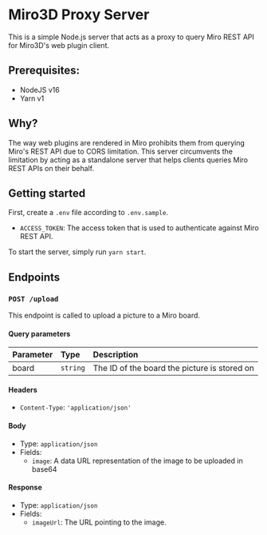 # Miro3D Proxy Server

This is a simple Node.js server that acts as a proxy to query Miro REST API for Miro3D's web plugin client.

## Prerequisites:

- NodeJS v16
- Yarn v1

## Why?

The way web plugins are rendered in Miro prohibits them from querying Miro's REST API due to
CORS limitation. This server circumvents the limitation by acting as a standalone server
that helps clients queries Miro REST APIs on their behalf.

## Getting started

First, create a `.env` file according to `.env.sample`.
- `ACCESS_TOKEN`: The access token that is used to authenticate against Miro REST API.

To start the server, simply run `yarn start`.

## Endpoints

### `POST /upload`

This endpoint is called to upload a picture to a Miro board.

#### Query parameters

| Parameter | Type     | Description                                  |
| :-------- | :------- | :------------------------------------------- |
| board     | `string` | The ID of the board the picture is stored on |

#### Headers

- `Content-Type`: `'application/json'`

#### Body

- Type: `application/json`
- Fields:
  - `image`: A data URL representation of the image to be uploaded in base64

#### Response

- Type: `application/json`
- Fields:
  - `imageUrl`: The URL pointing to the image.
